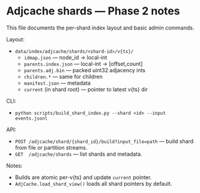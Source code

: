 ﻿# Adjcache shards — Phase 2 notes

This file documents the per-shard index layout and basic admin commands.

Layout:
- `data/index/adjcache/shards/<shard-id>/v{ts}/`
  - `idmap.json` — node_id -> local-int
  - `parents.index.json` — local-int -> [offset,count]
  - `parents.adj.bin` — packed uint32 adjacency ints
  - `children.*` — same for children
  - `manifest.json` — metadata
  - `current` (in shard root) — pointer to latest v{ts} dir

CLI:
- `python scripts/build_shard_index.py --shard <id> --input events.jsonl`

API:
- `POST /adjcache/shard/{shard_id}/build?input_file=path` — build shard from file or partition streams.
- `GET  /adjcache/shards` — list shards and metadata.

Notes:
- Builds are atomic per-v{ts} and update `current` pointer.
- `AdjCache.load_shard_view()` loads all shard pointers by default.
